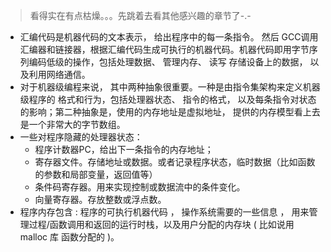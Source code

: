 > 看得实在有点枯燥。。。先跳着去看其他感兴趣的章节了-.- 



* 汇编代码是机器代码的文本表示， 给出程序中的每一条指令。 然后 GCC调用汇编器和链接器，根据汇编代码生成可执行的机器代码。机器代码即用字节序列编码低级的操作，包括处理数据、 管理内存、 读写 存储设备上的数据， 以及利用网络通信。
* 对于机器级编程来说， 其中两种抽象很重要。一种是由指令集架构来定义机器级程序的 格式和行为，包括处理器状态、 指令的格式， 以及每条指令对状态的影响；第二种抽象是，使用的内存地址是虚拟地址， 提供的内存模型看上去是一个非常大的字节数组。
* 一些对程序隐藏的处理器状态：
  * 程序计数器PC，给出下一条指令的内存地址；
  * 寄存器文件。存储地址或数据。或者记录程序状态，临时数据（比如函数的参数和局部变量，返回值等）
  * 条件码寄存器。用来实现控制或数据流中的条件变化。
  * 向量寄存器。存放整数或浮点数。
* 程序内存包含 : 程序的可执行机器代码 ， 操作系统需要的一些信息 ， 用来管理过程/函数调用和返回的运行时栈，以及用户分配的内存块 ( 比如说用 malloc 库 函数分配的 )。